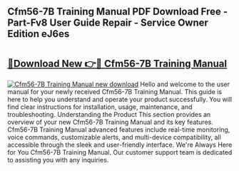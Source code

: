 ## Cfm56-7B Training Manual PDF Download Free - Part-Fv8 User Guide Repair - Service Owner Edition eJ6es

# <h2><a href="http://cf28134.oget.top/?id=Cfm56-7B+Training+Manual">🔗Download New 👉🔴 Cfm56-7B Training Manual</a></h2>

[![Cfm56-7B Training Manual new download](https://i.imgur.com/5g1atiW.png)](http://cf28134.oget.top/?id=Cfm56-7B+Training+Manual)
Hello and welcome to the user manual for your newly received Cfm56-7B Training Manual. This guide is here to help you understand and operate your product successfully. You will find clear instructions for installation, usage, maintenance, and troubleshooting. Understanding the Product This section provides an overview of your new Cfm56-7B Training Manual and its key features. Cfm56-7B Training Manual advanced features include real-time monitoring, voice commands, customizable alerts, and multi-device compatibility, all accessible through the sleek and user-friendly interface. We're Always Here for You Cfm56-7B Training Manual. Our customer support team is dedicated to assisting you with any inquiries.
